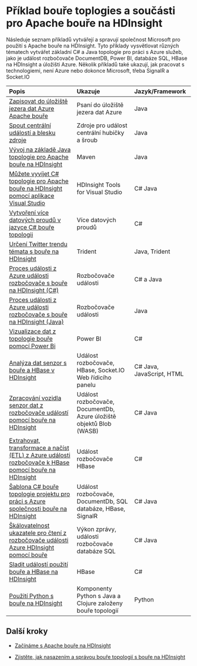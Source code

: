<properties
 pageTitle="Příklad Apache bouře topologií na HDInsight | Microsoft Azure"
 description="Seznam příklad bouře topologií vytvořili a testováno s Apache bouře na HDInsight včetně základní C# a Java topologií a pracovat s ním rozbočovače události."
 services="hdinsight"
 documentationCenter=""
 authors="Blackmist"
 manager="jhubbard"
 editor="cgronlun"
    tags="azure-portal"/>

<tags
 ms.service="hdinsight"
 ms.devlang="na"
 ms.topic="article"
 ms.tgt_pltfrm="na"
 ms.workload="big-data"
 ms.date="08/23/2016"
 ms.author="larryfr"/>

# <a name="example-storm-toplogies-and-components-for-apache-storm-on-hdinsight"></a>Příklad bouře toplogies a součásti pro Apache bouře na HDInsight

Následuje seznam příkladů vytvářejí a spravují společnost Microsoft pro použití s Apache bouře na HDInsight. Tyto příklady vysvětlovat různých tématech vytvářet základní C# a Java topologie pro práci s Azure služeb, jako je událost rozbočovače DocumentDB, Power BI, databáze SQL, HBase na HDInsight a úložišti Azure. Několik příkladů také ukazují, jak pracovat s technologiemi, není Azure nebo dokonce Microsoft, třeba SignalR a Socket.IO

| Popis                                                                                             | Ukazuje                                         | Jazyk/Framework         |
|:--------------------------------------------------------------------------------------------------------|:-----------------------------------------------------|:---------------------------|
| [Zapisovat do úložiště jezera dat Azure Apache bouře](hdinsight-storm-write-data-lake-store.md) | Psaní do úložiště jezera dat Azure | Java |
| [Spout centrální událostí a blesku zdroje](https://github.com/apache/storm/tree/master/external/storm-eventhubs) | Zdroje pro událost centrální hubičky a šroub | Java |
| [Vývoj na základě Java topologie pro Apache bouře na HDInsight][5797064f]                                 | Maven                                                | Java                       |
| [Můžete vyvíjet C# topologie pro Apache bouře na HDInsight pomocí aplikace Visual Studio][16fce2d1]                     | HDInsight Tools for Visual Studio                    | C# Java                   |
| [Vytvoření více datových proudů v jazyce C# bouře topologii][ec5a4064]                                         | Více datových proudů                                     | C#                         |
| [Určení Twitter trendu témata s bouře na HDInsight][3c86c7c8]                                   | Trident                                              | Java, Trident              |
| [Proces události z Azure události rozbočovače s bouře na HDInsight (C#)][844d1d81]                                | Rozbočovače události                                           | C# a Java                |
| [Proces události z Azure události rozbočovače s bouře na HDInsight (Java)](hdinsight-storm-develop-java-event-hub-topology.md) | Rozbočovače události | Java |
| [Vizualizace dat z topologie bouře pomocí Power Bi][94d15238]                              | Power BI                                             | C#                         |
| [Analýza dat senzor s bouře a HBase v HDInsight][ab894747]                                     | Událost rozbočovače, HBase, Socket.IO Web řídicího panelu          | C# Java, JavaScript, HTML |
| [Zpracování vozidla senzor dat z rozbočovače událostí pomocí bouře na HDInsight][246ee964]                        | Událost rozbočovače, DocumentDb, Azure úložiště objektů Blob (WASB)    | C# Java                   |
| [Extrahovat, transformace a načíst (ETL) z Azure události rozbočovače k HBase pomocí bouře na HDInsight][b4b68194] | Událost rozbočovače HBase                                    | C#                         |
| [Šablona C# bouře topologie projektu pro práci s Azure společnosti bouře na HDInsight][ce0c02a2]  | Událost rozbočovače, DocumentDb, SQL databáze, HBase, SignalR | C# Java                   |
| [Škálovatelnost ukazatele pro čtení z rozbočovače události Azure HDInsight pomocí bouře][d6c540e3]           | Výkon zprávy, události rozbočovače databáze SQL         | C# Java                   |
| [Sladit událostí použití bouře a HBase na HDInsight](hdinsight-storm-correlation-topology.md) | HBase | C# |
| [Použití Python s bouře na HDInsight](hdinsight-storm-develop-python-topology.md) | Komponenty Python s Java a Clojure založeny bouře topologií | Python |

## <a name="next-steps"></a>Další kroky

* [Začínáme s Apache bouře na HDInsight][2b8c3488]

* [Zjistěte, jak nasazením a správou bouře topologií s bouře na HDInsight][6eb0d3b8]

  [2b8c3488]: hdinsight-apache-storm-tutorial-get-started-linux.md "Zjistěte, jak bouře HDInsight clusteru Kam zmizely řídicího panelu bouře nasazení topologií příklad."
  [6eb0d3b8]: hdinsight-storm-deploy-monitor-topology.md "Naučte se nasazovat a spravovat pomocí řídicí panel bouře založené na webu a bouře uživatelské rozhraní nebo nástroje HDInsight for Visual Studio topologií."
  [16fce2d1]: hdinsight-storm-develop-csharp-visual-studio-topology.md "Naučte se vytvářet C# bouře topologií pomocí nástroje HDInsight for Visual Studio."
  [5797064f]: hdinsight-storm-develop-java-topology.md "Naučte se vytvářet bouře topologií v Java pomocí Maven, tak, že vytvoříte topologii základní wordcount."
  [94d15238]: hdinsight-storm-power-bi-topology.md "Ukazuje, jak k zápisu dat Power BI z topologie C# a pak vytvoření řídicího panelu a od data."
  [ec5a4064]: https://github.com/Blackmist/csharp-storm-example "Ukazuje základní topologie bouře, která provádí wordcount implementovaná v jazyce C#. Tento taky příklad ukazuje, jak vytvořit více datových proudů v rámci topologie C#."
  [844d1d81]: hdinsight-storm-develop-csharp-event-hub-topology.md "Informace o čtení a zápis dat z Azure události rozbočovače s bouře na HDInsight."
  [ab894747]: hdinsight-storm-sensor-data-analysis.md "Naučte se používat Apache bouře na HDInsight zpracování senzor dat z Azure události rozbočovače, vizualizovat pomocí D3.js a (volitelně), uložte ho HBase."
  [3c86c7c8]: hdinsight-storm-twitter-trending.md "Naučte se používat Trident vytvořit topologie bouře, která určuje trendu témata (podle hashtags,) na Twitter."
  [246ee964]: hdinsight-storm-iot-eventhub-documentdb.md "Naučte se používat topologie bouře čtení zpráv z Azure události rozbočovače číst dokumenty z Azure DocumentDB pro odkazující na data a uložení dat k základnímu úložišti Azure."
  [d6c540e3]: https://github.com/hdinsight/hdinsight-storm-examples/blob/master/EventCountExample "Několik topologií prokázat výkon při čtení z Azure události rozbočovače a ukládání k SQL databázi pomocí Apache bouře na HDInsight."
  [b4b68194]: https://github.com/hdinsight/hdinsight-storm-examples/blob/master/RealTimeETLExample "Zjistěte, jak k načtení dat z Azure události rozbočovače souhrnný a transformace dat a pak uložte ho do HBase na HDInsight."
  [ce0c02a2]: https://github.com/hdinsight/hdinsight-storm-examples/tree/master/templates/HDInsightStormExamples "Tento projekt obsahuje šablony pro spouts, prvky a topologie chcete provést interakci s různými Azure služby, jako třeba rozbočovače události, DocumentDB a databáze SQL."
 
